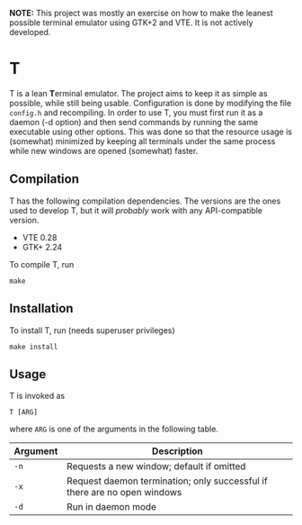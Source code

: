 **NOTE:** This project was mostly an exercise on how to make the leanest possible
terminal emulator using GTK+2 and VTE. It is not actively developed.

# T #
T is a lean **T**erminal emulator. The project aims to keep it as simple as
possible, while still being usable. Configuration is done by modifying the file
`config.h` and recompiling. In order to use T, you must first run it as a daemon
(-d option) and then send commands by running the same executable using other
options. This was done so that the resource usage is (somewhat) minimized by
keeping all terminals under the same process while new windows are opened
(somewhat) faster.

## Compilation ##
T has the following compilation dependencies. The versions are the ones used to
develop T, but it will *probably* work with any API-compatible version.

* VTE 0.28
* GTK+ 2.24

To compile T, run

    make

## Installation ##
To install T, run (needs superuser privileges)

    make install

## Usage ##
T is invoked as

    T [ARG]

where `ARG` is one of the arguments in the following table.

Argument | Description
---------|-------------------------------------------------------------------------
`-n`     | Requests a new window; default if omitted
`-x`     | Request daemon termination; only successful if there are no open windows
`-d`     | Run in daemon mode
